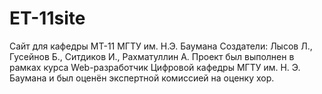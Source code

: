 # ET-11site
Сайт для кафедры МТ-11 МГТУ им. Н.Э. Баумана
Создатели:
Лысов Л., Гусейнов Б., Ситдиков И., Рахматуллин А.
Проект был выполнен в рамках курса Web-разработчик Цифровой кафедры МГТУ им. Н. Э. Баумана и был оценён экспертной комиссией на оценку хор.
